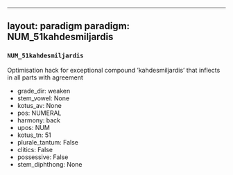 
---
layout: paradigm
paradigm: NUM_51kahdesmiljardis
---
### ` NUM_51kahdesmiljardis `

Optimisation hack for exceptional compound ’kahdesmiljardis’ that inflects in all parts with agreement
* grade_dir: weaken
* stem_vowel: None
* kotus_av: None
* pos: NUMERAL
* harmony: back
* upos: NUM
* kotus_tn: 51
* plurale_tantum: False
* clitics: False
* possessive: False
* stem_diphthong: None

